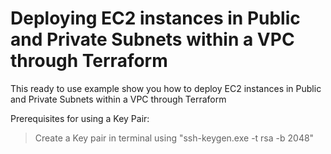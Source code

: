 # Deploying EC2 instances in Public and Private Subnets within a VPC through Terraform

This ready to use example show you how to deploy EC2 instances in Public and Private Subnets within a VPC through Terraform




Prerequisites for using a Key Pair:
>Create a Key pair in terminal using "ssh-keygen.exe -t rsa -b 2048"
